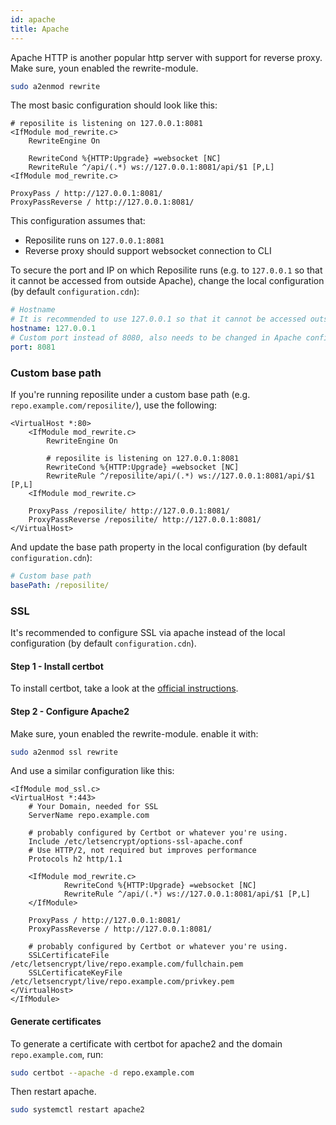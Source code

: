 ```yaml
---
id: apache
title: Apache
---
```


Apache HTTP is another popular http server with support for reverse proxy.
Make sure, youn enabled the rewrite-module.
```bash
sudo a2enmod rewrite
```

The most basic configuration should look like this:

```json5
# reposilite is listening on 127.0.0.1:8081
<IfModule mod_rewrite.c>
    RewriteEngine On

    RewriteCond %{HTTP:Upgrade} =websocket [NC]
    RewriteRule ^/api/(.*) ws://127.0.0.1:8081/api/$1 [P,L]
<IfModule mod_rewrite.c>

ProxyPass / http://127.0.0.1:8081/
ProxyPassReverse / http://127.0.0.1:8081/
```

This configuration assumes that:
* Reposilite runs on `127.0.0.1:8081`
* Reverse proxy should support websocket connection to CLI

To secure the port and IP on which Reposilite runs (e.g. to `127.0.0.1` so that it cannot be accessed from outside Apache), change the local configuration (by default `configuration.cdn`):
```yaml
# Hostname
# It is recommended to use 127.0.0.1 so that it cannot be accessed outside of the server or Apache.
hostname: 127.0.0.1
# Custom port instead of 8080, also needs to be changed in Apache configuration
port: 8081
```

### Custom base path

If you're running reposilite under a custom base path (e.g. `repo.example.com/reposilite/`), use the following:

```apacheconf
<VirtualHost *:80>
    <IfModule mod_rewrite.c>
        RewriteEngine On

        # reposilite is listening on 127.0.0.1:8081
        RewriteCond %{HTTP:Upgrade} =websocket [NC]
        RewriteRule ^/reposilite/api/(.*) ws://127.0.0.1:8081/api/$1 [P,L]
    <IfModule mod_rewrite.c>

    ProxyPass /reposilite/ http://127.0.0.1:8081/
    ProxyPassReverse /reposilite/ http://127.0.0.1:8081/
</VirtualHost>
```

And update the base path property in the local configuration (by default `configuration.cdn`):

```yaml
# Custom base path
basePath: /reposilite/
```

### SSL

It's recommended to configure SSL via apache instead of the local configuration (by default `configuration.cdn`).

#### Step 1 - Install certbot

To install certbot, take a look at the [official instructions](https://certbot.eff.org/instructions).

#### Step 2 - Configure Apache2
Make sure, youn enabled the rewrite-module.
enable it with:
```bash
sudo a2enmod ssl rewrite
```

And use a similar configuration like this:

```apacheconf
<IfModule mod_ssl.c>
<VirtualHost *:443>
    # Your Domain, needed for SSL
    ServerName repo.example.com

    # probably configured by Certbot or whatever you're using.
    Include /etc/letsencrypt/options-ssl-apache.conf
    # Use HTTP/2, not required but improves performance
    Protocols h2 http/1.1

    <IfModule mod_rewrite.c>
            RewriteCond %{HTTP:Upgrade} =websocket [NC]
            RewriteRule ^/api/(.*) ws://127.0.0.1:8081/api/$1 [P,L]
    </IfModule>

    ProxyPass / http://127.0.0.1:8081/
    ProxyPassReverse / http://127.0.0.1:8081/

    # probably configured by Certbot or whatever you're using.
    SSLCertificateFile /etc/letsencrypt/live/repo.example.com/fullchain.pem
    SSLCertificateKeyFile /etc/letsencrypt/live/repo.example.com/privkey.pem
</VirtualHost>
</IfModule>
```

#### Generate certificates

To generate a certificate with certbot for apache2 and the domain `repo.example.com`, run:
```bash
sudo certbot --apache -d repo.example.com
```

Then restart apache.

```bash
sudo systemctl restart apache2
```